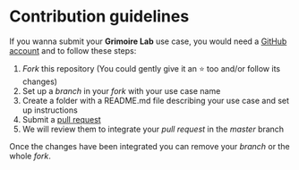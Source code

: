 # Contribution guidelines

If you wanna submit your **Grimoire Lab** use case, you would need a [GitHub account](https://github.com/join) and to follow these steps:

1. *Fork* this repository (You could gently give it an :star: too and/or follow its changes)
2. Set up a *branch* in your *fork* with your use case name
3. Create a folder with a README.md file describing your use case and set up instructions
4. Submit a [pull request](https://help.github.com/articles/creating-a-pull-request/)
5. We will review them to integrate your *pull request* in the *master* branch

Once the changes have been integrated you can remove your *branch* or the whole *fork*.
